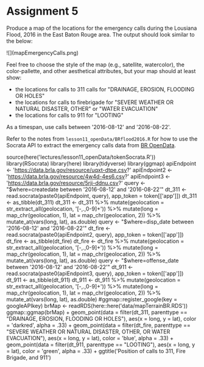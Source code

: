 # Assignment 5

Produce a map of the locations for the emergency calls during the Lousiana Flood, 2016 in the East Baton Rouge area. The output should look similar to the below: 

<div style="width:50%">![](mapEmergencyCalls.png)</div>

Feel free to choose the style of the map (e.g., satellite, watercolor), the color-pallette, and other aesthetical attributes, but your map should at least show:

- the locations for calls to 311 calls for "DRAINAGE, EROSION, FLOODING OR HOLES"
- the locations for calls to firebrigade for "SEVERE WEATHER OR NATURAL DISASTER, OTHER" or "WATER EVACUATION"  
- the locations for calls to 911 for "LOOTING"

As a timespan, use calls between '2016-08-12' and '2016-08-22'.

Refer to the notes from `lesson11_openData/BRflood2016.R` for how to use the Socrata API to extract the emergency calls data from [BR OpenData](https://data.brla.gov/).


source(here('lectures/lesson11_openData/tokenSocrata.R'))
library(RSocrata)
library(here)
library(tidyverse)
library(ggmap)
apiEndpoint <- 'https://data.brla.gov/resource/uqxt-dtpe.csv?'
apiEndpoint2 <- 'https://data.brla.gov/resource/4w4d-4es6.csv?'
apiEndpoint3 <- 'https://data.brla.gov/resource/5rji-ddnu.csv?'
query <- "$where=createdate between '2016-08-12' and '2016-08-22'"
dt_311 <- read.socrata(paste0(apiEndpoint, query), app_token = token[['app']])
dt_311 <- as_tibble(dt_311)
dt_311 <- dt_311 %>% 
  mutate(geolocation = str_extract_all(geolocation, '[-,.,0-9]+')) %>% 
  mutate(long = map_chr(geolocation, 1), lat = map_chr(geolocation, 2)) %>% 
  mutate_at(vars(long, lat), as.double)
query <- "$where=disp_date between '2016-08-12' and '2016-08-22'"
dt_fire <- read.socrata(paste0(apiEndpoint2, query), app_token = token[['app']])
dt_fire <- as_tibble(dt_fire)
dt_fire <- dt_fire %>% 
  mutate(geolocation = str_extract_all(geolocation, '[-,.,0-9]+')) %>% 
  mutate(long = map_chr(geolocation, 1), lat = map_chr(geolocation, 2)) %>% 
  mutate_at(vars(long, lat), as.double)
query <- "$where=offense_date between '2016-08-12' and '2016-08-22'"
dt_911 <- read.socrata(paste0(apiEndpoint3, query), app_token = token[['app']])
dt_911 <- as_tibble(dt_911)
dt_911 <- dt_911 %>% 
  mutate(geolocation = str_extract_all(geolocation, '[-,.,0-9]+')) %>% 
  mutate(long = map_chr(geolocation, 1), lat = map_chr(geolocation, 2)) %>% 
  mutate_at(vars(long, lat), as.double)
#ggmap::register_google(key = googleAPIkey)
brMap <- readRDS(here::here('data/mapTerrainBR.RDS'))
ggmap::ggmap(brMap) +
  geom_point(data = filter(dt_311, parenttype == "DRAINAGE, EROSION, FLOODING OR HOLES"), aes(x = long, y = lat), color = 'darkred', alpha = .33) + geom_point(data = filter(dt_fire, parenttype == "SEVERE WEATHER OR NATURAL DISASTER, OTHER, OR WATER EVACUATION"), aes(x = long, y = lat), color = 'blue', alpha = .33) + geom_point(data = filter(dt_911, parenttype == "LOOTING"), aes(x = long, y = lat), color = 'green', alpha = .33) + ggtitle('Position of calls to 311, Fire Brigade, and 911')
  